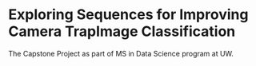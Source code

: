 # Exploring Sequences for Improving Camera TrapImage Classification
The Capstone Project as part of MS in Data Science program at UW.
